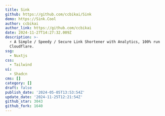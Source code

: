 ```yaml
---
title: Sink
github: https://github.com/ccbikai/Sink
demo: https://Sink.Cool
author: ccbikai
author_link: https://github.com/ccbikai
date: 2024-11-27T14:27:32.009Z
description: >-
  ⚡ A Simple / Speedy / Secure Link Shortener with Analytics, 100% run on
  Cloudflare.
ssg:
  - Nuxtjs
css:
  - Tailwind
ui:
  - Shadcn
cms: []
category: []
draft: false
publish_date: '2024-05-05T13:53:54Z'
update_date: '2024-11-25T12:21:54Z'
github_star: 3043
github_fork: 1640
---
```

